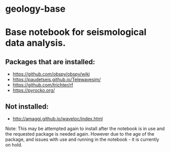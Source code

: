 # geology-base
Base notebook for seismological data analysis. 
===

Packages that are installed: 
--- 
* https://github.com/obspy/obspy/wiki
* https://paudetseis.github.io/Telewavesim/
* https://github.com/trichter/rf
* https://pyrocko.org/



Not installed:
---

* http://amaggi.github.io/waveloc/index.html

Note: This may be attempted again to install after the notebook is in use and the requested package is needed again. However due to the age of the package, and issues with use and running in the notebook - it is currently on hold. 
